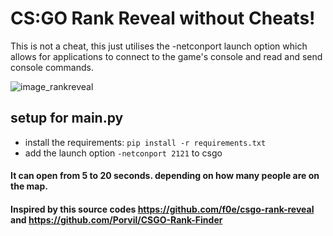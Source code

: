 # CS:GO Rank Reveal without Cheats!

This is not a cheat, this just utilises the -netconport launch option which allows for applications to connect to the game's console and read and send console commands.

![image_rankreveal](https://user-images.githubusercontent.com/64217088/235806028-300aee8b-fbae-42fd-8775-f707de37a09f.png)

## setup for main.py

- install the requirements: `pip install -r requirements.txt`
- add the launch option `-netconport 2121` to csgo
 
#### It can open from 5 to 20 seconds. depending on how many people are on the map.
#### Inspired by this source codes https://github.com/f0e/csgo-rank-reveal and https://github.com/Porvil/CSGO-Rank-Finder
